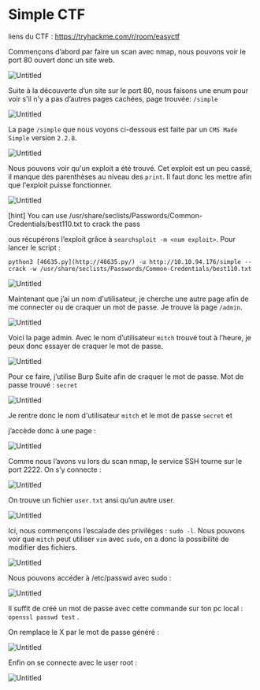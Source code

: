 # Simple CTF

liens du CTF : https://tryhackme.com/r/room/easyctf

Commençons d’abord par faire un scan avec nmap, nous pouvons voir le port 80 ouvert donc un site web.

![Untitled](https://github.com/ellidaan/Tryhackme/blob/main/Simple%20CTF/assets/Untitled.png)

Suite à la découverte d’un site sur le port 80, nous faisons une enum 
pour voir s'il n'y a pas d’autres pages cachées, page trouvée:  `/simple`

![Untitled](https://github.com/ellidaan/Tryhackme/blob/main/Simple%20CTF/assets/Untitled2.png)

La page `/simple` que nous voyons ci-dessous est faite par un `CMS Made Simple` version `2.2.8`.

![Untitled](https://github.com/ellidaan/Tryhackme/blob/main/Simple%20CTF/assets/Untitled3.png)

Nous pouvons voir qu'un exploit a été trouvé. Cet exploit est un peu cassé, il manque des parenthèses au niveau des `print`. Il faut donc les mettre afin que l'exploit puisse fonctionner.

![Untitled](https://github.com/ellidaan/Tryhackme/blob/main/Simple%20CTF/assets/Untitled4.png)

[hint] You can use /usr/share/seclists/Passwords/Common-Credentials/best110.txt to crack the pass

ous récupérons l’exploit grâce à `searchsploit -m <num exploit>`. Pour lancer le script :

`python3 [46635.py](http://46635.py/) -u http://10.10.94.176/simple --crack -w /usr/share/seclists/Passwords/Common-Credentials/best110.txt`

![Untitled](https://github.com/ellidaan/Tryhackme/blob/main/Simple%20CTF/assets/Untitled5.png)

Maintenant que j’ai un nom d'utilisateur, je cherche une autre page afin de me connecter ou de craquer un mot de passe. Je trouve la page `/admin`.

![Untitled](https://github.com/ellidaan/Tryhackme/blob/main/Simple%20CTF/assets/Untitled6.png)

Voici la page admin. Avec le nom d’utilisateur `mitch` trouvé tout à l’heure, je peux donc essayer de craquer le mot de passe.

![Untitled](https://github.com/ellidaan/Tryhackme/blob/main/Simple%20CTF/assets/Untitled7.png)

Pour ce faire, j’utilise Burp Suite afin de craquer le mot de passe. Mot de passe trouvé : `secret`

![Untitled](https://github.com/ellidaan/Tryhackme/blob/main/Simple%20CTF/assets/Untitled8.png)

Je rentre donc le nom d'utilisateur `mitch` et le mot de passe `secret` et 

j’accède donc à une page :

![Untitled](https://github.com/ellidaan/Tryhackme/blob/main/Simple%20CTF/assets/Untitled9.png)

Comme nous l’avons vu lors du scan nmap, le service SSH tourne sur le port 2222. On s’y connecte :

![Untitled](https://github.com/ellidaan/Tryhackme/blob/main/Simple%20CTF/assets/Untitled10.png)

On trouve un fichier `user.txt` ansi qu’un autre user.

![Untitled](https://github.com/ellidaan/Tryhackme/blob/main/Simple%20CTF/assets/Untitled11.png)

Ici, nous commençons l’escalade des privilèges : `sudo -l`. Nous pouvons voir que `mitch` peut utiliser `vim` avec `sudo`, on a donc la possibilité de modifier des fichiers.

![Untitled](https://github.com/ellidaan/Tryhackme/blob/main/Simple%20CTF/assets/Untitled12.png)

Nous pouvons accéder à /etc/passwd avec sudo :

![Untitled](https://github.com/ellidaan/Tryhackme/blob/main/Simple%20CTF/assets/Untitled13.png)

Il suffit de créé un mot de passe avec cette commande sur ton pc local :  `openssl passwd test` .

On remplace le X par le mot de passe généré : 

![Untitled](https://github.com/ellidaan/Tryhackme/blob/main/Simple%20CTF/assets/Untitled14.png)

Enfin on se connecte avec le user root :

![Untitled](https://github.com/ellidaan/Tryhackme/blob/main/Simple%20CTF/assets/Untitled15.png)


